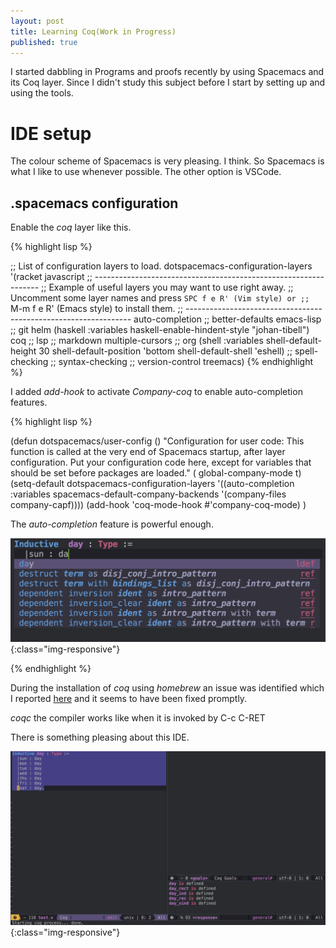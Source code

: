 ```yaml
---
layout: post
title: Learning Coq(Work in Progress)
published: true
---
```


I started dabbling in Programs and proofs recently by using Spacemacs and its
Coq layer. Since I didn't study this subject before I start by setting up and
using the tools.

# IDE setup

The colour scheme of Spacemacs is very pleasing. I think. So Spacemacs is what I
like to use whenever possible. The other option is VSCode.

## .spacemacs configuration

Enable the _coq_ layer like this.

{% highlight lisp %}

 ;; List of configuration layers to load.
   dotspacemacs-configuration-layers
   '(racket
     javascript
     ;; ----------------------------------------------------------------
     ;; Example of useful layers you may want to use right away.
     ;; Uncomment some layer names and press `SPC f e R' (Vim style) or
     ;; `M-m f e R' (Emacs style) to install them.
     ;; ----------------------------------------------------------------
     auto-completion
     ;; better-defaults
     emacs-lisp
     ;; git
     helm
     (haskell :variables
              haskell-enable-hindent-style "johan-tibell")
     coq
     ;; lsp
     ;; markdown
     multiple-cursors
     ;; org
     (shell :variables
            shell-default-height 30
            shell-default-position 'bottom
            shell-default-shell 'eshell)
     ;; spell-checking
     ;; syntax-checking
     ;; version-control
     treemacs)
{% endhighlight %}

I added _add-hook_ to activate _Company-coq_ to enable auto-completion features.

{% highlight lisp %}

(defun dotspacemacs/user-config ()
  "Configuration for user code:
This function is called at the very end of Spacemacs startup, after layer
configuration.
Put your configuration code here, except for variables that should be set
before packages are loaded."
( global-company-mode t)
(setq-default
   dotspacemacs-configuration-layers
   '((auto-completion :variables
                      spacemacs-default-company-backends '(company-files company-capf))))
(add-hook 'coq-mode-hook #'company-coq-mode)
)

The _auto-completion_ feature is powerful enough.

![image-title-here](../images/coq2.png){:class="img-responsive"}


{% endhighlight %}

During the installation of _coq_ using _homebrew_ an issue was identified which
I reported [here](https://stackoverflow.com/questions/75843422/coqc-does-not-find-findlib-conf/75857649#75857649)
and it seems to have been fixed promptly.

_coqc_ the compiler works like when it is invoked by C-c C-RET

There is something pleasing about this IDE.

![image-title-here](../images/coq1.png){:class="img-responsive"}
